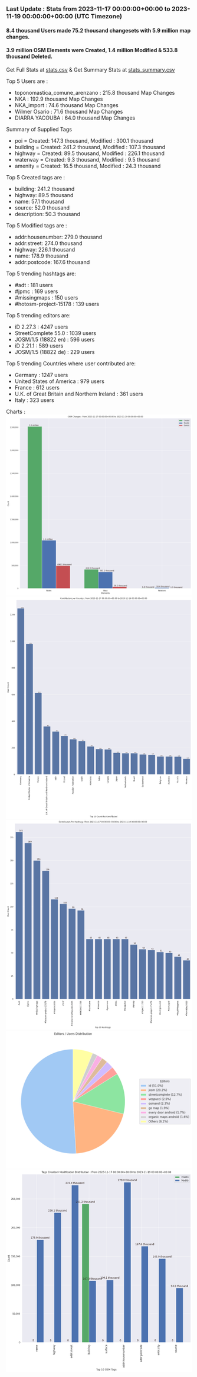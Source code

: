 ### Last Update : Stats from 2023-11-17 00:00:00+00:00 to 2023-11-19 00:00:00+00:00 (UTC Timezone)

#### 8.4 thousand Users made 75.2 thousand changesets with 5.9 million map changes.
#### 3.9 million OSM Elements were Created, 1.4 million Modified & 533.8 thousand Deleted.
Get Full Stats at [stats.csv](/stats/Global/Daily/stats.csv)
 & Get Summary Stats at [stats_summary.csv](/stats/Global/Daily/stats_summary.csv)

Top 5 Users are : 
- toponomastica_comune_arenzano : 215.8 thousand Map Changes
- NKA : 192.9 thousand Map Changes
- NKA_import : 74.6 thousand Map Changes
- Wilmer Osario : 71.6 thousand Map Changes
- DIARRA YACOUBA : 64.0 thousand Map Changes

Summary of Supplied Tags
- poi = Created: 147.3 thousand, Modified : 300.1 thousand
- building = Created: 241.2 thousand, Modified : 107.3 thousand
- highway = Created: 89.5 thousand, Modified : 226.1 thousand
- waterway = Created: 9.3 thousand, Modified : 9.5 thousand
- amenity = Created: 16.5 thousand, Modified : 24.3 thousand


Top 5 Created tags are :
- building: 241.2 thousand
- highway: 89.5 thousand
- name: 57.1 thousand
- source: 52.0 thousand
- description: 50.3 thousand


Top 5 Modified tags are :
- addr:housenumber: 279.0 thousand
- addr:street: 274.0 thousand
- highway: 226.1 thousand
- name: 178.9 thousand
- addr:postcode: 167.6 thousand


Top 5 trending hashtags are:
- #adt : 181 users
- #jpmc : 169 users
- #missingmaps : 150 users
- #hotosm-project-15178 : 139 users


Top 5 trending editors are:
- iD 2.27.3 : 4247 users
- StreetComplete 55.0 : 1039 users
- JOSM/1.5 (18822 en) : 596 users
- iD 2.21.1 : 589 users
- JOSM/1.5 (18822 de) : 229 users


Top 5 trending Countries where user contributed are:
- Germany : 1247 users
- United States of America : 979 users
- France : 612 users
- U.K. of Great Britain and Northern Ireland : 361 users
- Italy : 323 users


 Charts : 
![Alt text](./stats_osm_changes.png) 
![Alt text](./stats_users_per_country.png) 
![Alt text](./stats_users_per_hashtag.png) 
![Alt text](./stats_editors_pie_chart.png) 
![Alt text](./stats_tags.png) 
